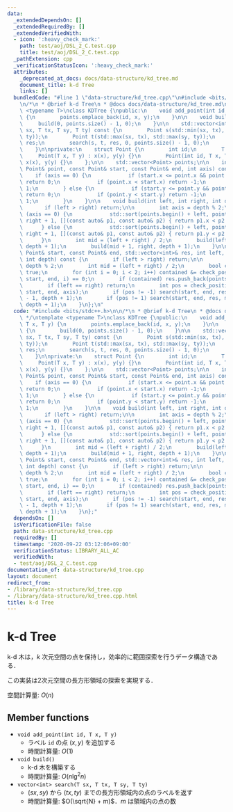 ```yaml
---
data:
  _extendedDependsOn: []
  _extendedRequiredBy: []
  _extendedVerifiedWith:
  - icon: ':heavy_check_mark:'
    path: test/aoj/DSL_2_C.test.cpp
    title: test/aoj/DSL_2_C.test.cpp
  _pathExtension: cpp
  _verificationStatusIcon: ':heavy_check_mark:'
  attributes:
    _deprecated_at_docs: docs/data-structure/kd_tree.md
    document_title: k-d Tree
    links: []
  bundledCode: "#line 1 \"data-structure/kd_tree.cpp\"\n#include <bits/stdc++.h>\n\
    \n/*\n * @brief k-d Tree\n * @docs docs/data-structure/kd_tree.md\n */\ntemplate\
    \ <typename T>\nclass KDTree {\npublic:\n    void add_point(int id, T x, T y)\
    \ {\n        points.emplace_back(id, x, y);\n    }\n\n    void build() {\n   \
    \     build(0, points.size() - 1, 0);\n    }\n\n    std::vector<int> search(T\
    \ sx, T tx, T sy, T ty) const {\n        Point s(std::min(sx, tx), std::min(sy,\
    \ ty));\n        Point t(std::max(sx, tx), std::max(sy, ty));\n        std::vector<int>\
    \ res;\n        search(s, t, res, 0, points.size() - 1, 0);\n        return res;\n\
    \    }\n\nprivate:\n    struct Point {\n        int id;\n        T x, y;\n   \
    \     Point(T x, T y) : x(x), y(y) {}\n        Point(int id, T x, T y) : id(id),\
    \ x(x), y(y) {}\n    };\n\n    std::vector<Point> points;\n\n    int check_position(const\
    \ Point& point, const Point& start, const Point& end, int axis) const {\n    \
    \    if (axis == 0) {\n            if (start.x <= point.x && point.x <= end.x)\
    \ return 0;\n            if (point.x < start.x) return -1;\n            return\
    \ 1;\n        } else {\n            if (start.y <= point.y && point.y <= end.y)\
    \ return 0;\n            if (point.y < start.y) return -1;\n            return\
    \ 1;\n        }\n    }\n\n    void build(int left, int right, int depth) {\n \
    \       if (left > right) return;\n\n        int axis = depth % 2;\n        if\
    \ (axis == 0) {\n            std::sort(points.begin() + left, points.begin() +\
    \ right + 1, [](const auto& p1, const auto& p2) { return p1.x < p2.x; });\n  \
    \      } else {\n            std::sort(points.begin() + left, points.begin() +\
    \ right + 1, [](const auto& p1, const auto& p2) { return p1.y < p2.y; });\n  \
    \      }\n        int mid = (left + right) / 2;\n        build(left, mid - 1,\
    \ depth + 1);\n        build(mid + 1, right, depth + 1);\n    }\n\n    void search(const\
    \ Point& start, const Point& end, std::vector<int>& res, int left, int right,\
    \ int depth) const {\n        if (left > right) return;\n\n        int axis =\
    \ depth % 2;\n        int mid = (left + right) / 2;\n        bool contained =\
    \ true;\n        for (int i = 0; i < 2; i++) contained &= check_position(points[mid],\
    \ start, end, i) == 0;\n        if (contained) res.push_back(points[mid].id);\n\
    \        if (left == right) return;\n        int pos = check_position(points[mid],\
    \ start, end, axis);\n        if (pos != -1) search(start, end, res, left, mid\
    \ - 1, depth + 1);\n        if (pos != 1) search(start, end, res, mid + 1, right,\
    \ depth + 1);\n    }\n};\n"
  code: "#include <bits/stdc++.h>\n\n/*\n * @brief k-d Tree\n * @docs docs/data-structure/kd_tree.md\n\
    \ */\ntemplate <typename T>\nclass KDTree {\npublic:\n    void add_point(int id,\
    \ T x, T y) {\n        points.emplace_back(id, x, y);\n    }\n\n    void build()\
    \ {\n        build(0, points.size() - 1, 0);\n    }\n\n    std::vector<int> search(T\
    \ sx, T tx, T sy, T ty) const {\n        Point s(std::min(sx, tx), std::min(sy,\
    \ ty));\n        Point t(std::max(sx, tx), std::max(sy, ty));\n        std::vector<int>\
    \ res;\n        search(s, t, res, 0, points.size() - 1, 0);\n        return res;\n\
    \    }\n\nprivate:\n    struct Point {\n        int id;\n        T x, y;\n   \
    \     Point(T x, T y) : x(x), y(y) {}\n        Point(int id, T x, T y) : id(id),\
    \ x(x), y(y) {}\n    };\n\n    std::vector<Point> points;\n\n    int check_position(const\
    \ Point& point, const Point& start, const Point& end, int axis) const {\n    \
    \    if (axis == 0) {\n            if (start.x <= point.x && point.x <= end.x)\
    \ return 0;\n            if (point.x < start.x) return -1;\n            return\
    \ 1;\n        } else {\n            if (start.y <= point.y && point.y <= end.y)\
    \ return 0;\n            if (point.y < start.y) return -1;\n            return\
    \ 1;\n        }\n    }\n\n    void build(int left, int right, int depth) {\n \
    \       if (left > right) return;\n\n        int axis = depth % 2;\n        if\
    \ (axis == 0) {\n            std::sort(points.begin() + left, points.begin() +\
    \ right + 1, [](const auto& p1, const auto& p2) { return p1.x < p2.x; });\n  \
    \      } else {\n            std::sort(points.begin() + left, points.begin() +\
    \ right + 1, [](const auto& p1, const auto& p2) { return p1.y < p2.y; });\n  \
    \      }\n        int mid = (left + right) / 2;\n        build(left, mid - 1,\
    \ depth + 1);\n        build(mid + 1, right, depth + 1);\n    }\n\n    void search(const\
    \ Point& start, const Point& end, std::vector<int>& res, int left, int right,\
    \ int depth) const {\n        if (left > right) return;\n\n        int axis =\
    \ depth % 2;\n        int mid = (left + right) / 2;\n        bool contained =\
    \ true;\n        for (int i = 0; i < 2; i++) contained &= check_position(points[mid],\
    \ start, end, i) == 0;\n        if (contained) res.push_back(points[mid].id);\n\
    \        if (left == right) return;\n        int pos = check_position(points[mid],\
    \ start, end, axis);\n        if (pos != -1) search(start, end, res, left, mid\
    \ - 1, depth + 1);\n        if (pos != 1) search(start, end, res, mid + 1, right,\
    \ depth + 1);\n    }\n};"
  dependsOn: []
  isVerificationFile: false
  path: data-structure/kd_tree.cpp
  requiredBy: []
  timestamp: '2020-09-22 03:12:06+09:00'
  verificationStatus: LIBRARY_ALL_AC
  verifiedWith:
  - test/aoj/DSL_2_C.test.cpp
documentation_of: data-structure/kd_tree.cpp
layout: document
redirect_from:
- /library/data-structure/kd_tree.cpp
- /library/data-structure/kd_tree.cpp.html
title: k-d Tree
---
```

# k-d Tree

k-d 木は，$k$ 次元空間の点を保持し，効率的に範囲探索を行うデータ構造である．

この実装は2次元空間の長方形領域の探索を実現する．

空間計算量: $O(n)$

## Member functions

- `void add_point(int id, T x, T y)`
    - ラベル `id` の点 $(x, y)$ を追加する
    - 時間計算量: $O(1)$
- `void build()`
    - k-d 木を構築する
    - 時間計算量: $O(n\lg^2 n)$
- `vector<int> search(T sx, T tx, T sy, T ty)`
    -  $(sx, sy)$ から $(tx, ty)$ までの長方形領域内の点のラベルを返す
    - 時間計算量: $O(\sqrt{N} + m)$．$m$ は領域内の点の数